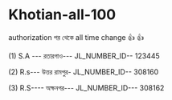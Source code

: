 # Khotian-all-100

authorization পর থেকে all time change 👍  👍 


(1) S.A --- রতারগাও--- JL_NUMBER_ID-- 123445

(2) R.s--- উত্তর রামপুর-  JL_NUMBER_ID-- 308160

(3) R.S---- অক্ষনগর--- JL_NUMBER_ID--- 308162

